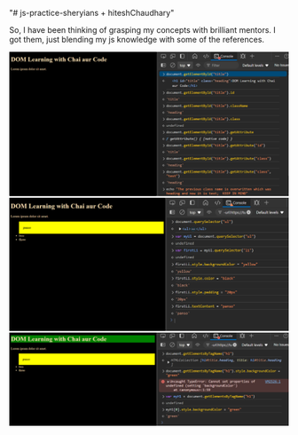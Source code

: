 "# js-practice-sheryians + hiteshChaudhary" 

So, I have been thinking of grasping my concepts with brilliant mentors. I got them, just blending my js knowledge with some of the references.

![getElement](<Screenshot 2024-09-25 033748.png>)
![styling](<Screenshot 2024-09-25 035832.png>)
![HTML Collection & NodeList](<Screenshot 2024-09-25 040633.png>)
